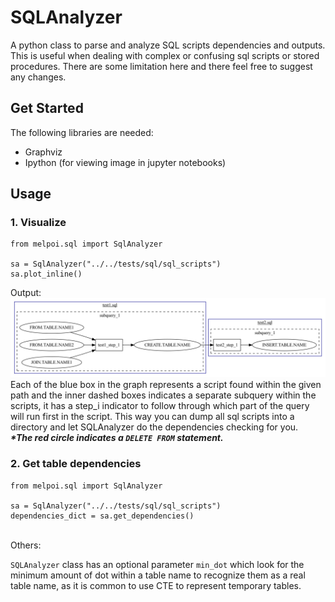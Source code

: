 # SQLAnalyzer
A python class to parse and analyze SQL scripts dependencies and outputs. This is useful when dealing with complex or confusing sql scripts or stored procedures. There are some limitation here and there feel free to suggest any changes.

## Get Started
The following libraries are needed:
  - Graphviz
  - Ipython (for viewing image in jupyter notebooks)

## Usage
### 1. Visualize
```
from melpoi.sql import SqlAnalyzer

sa = SqlAnalyzer("../../tests/sql/sql_scripts")
sa.plot_inline()
```
Output:
[![name](https://github.com/la0bing/melpoi/blob/master/examples/sql/SqlAnalyzer_output.png)](https://github.com/la0bing/melpoi/blob/master/examples/sql/SqlAnalyzer_sample.ipynb)
Each of the blue box in the graph represents a script found within the given path and the inner dashed boxes indicates a separate subquery within the scripts, it has a step_i indicator to follow through which part of the query will run first in the script. This way you can dump all sql scripts into a directory and let SQLAnalyzer do the dependencies checking for you. <br />
***\*The red circle indicates a ```DELETE FROM``` statement.***
<br />
### 2. Get table dependencies
```
from melpoi.sql import SqlAnalyzer

sa = SqlAnalyzer("../../tests/sql/sql_scripts")
dependencies_dict = sa.get_dependencies()
```
<br />
Others:

```SQLAnalyzer``` class has an optional parameter ```min_dot``` which look for the minimum amount of dot within a table name to recognize them as a real table name, as it is common to use CTE to represent temporary tables.
